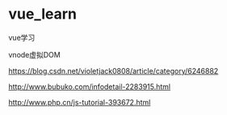 # vue_learn
vue学习


vnode虚拟DOM

https://blog.csdn.net/violetjack0808/article/category/6246882


http://www.bubuko.com/infodetail-2283915.html


http://www.php.cn/js-tutorial-393672.html
